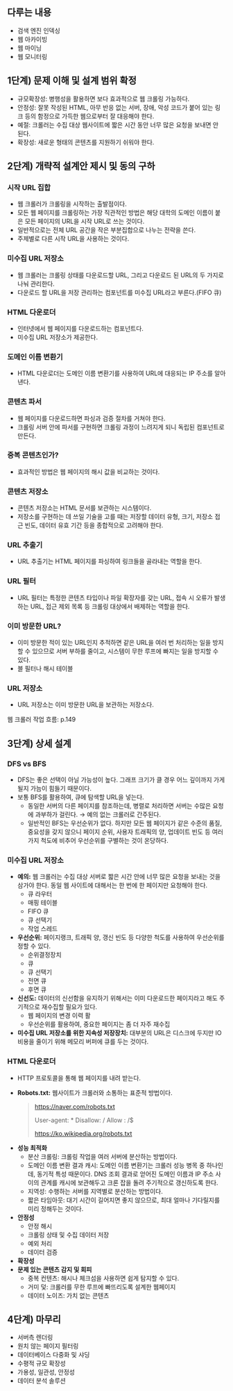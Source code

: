 ## 다루는 내용

- 검색 엔진 인덱싱
- 웹 아카이빙
- 웹 마이닝
- 웹 모니터링

## 1단계) 문제 이해 및 설계 범위 확정

- 규모확장성: 병행성을 활용하면 보다 효과적으로 웹 크롤링 가능하다.
- 안정성: 잘못 작성된 HTML, 아무 반응 없는 서버, 장애, 악성 코드가 붙어 있는 링크 등의 함정으로 가득한 웹으로부터 잘 대응해야 한다.
- 예절: 크롤러는 수집 대상 웹사이트에 짧은 시간 동안 너무 많은 요청을 보내면 안 된다.
- 확장성: 새로운 형태의 콘텐츠를 지원하기 쉬워야 한다.

## 2단계) 개략적 설계안 제시 및 동의 구하

### 시작 URL 집합

- 웹 크롤러가 크롤링을 시작하는 출발점이다.
- 모든 웹 페이지를 크롤링하는 가장 직관적인 방법은 해당 대학의 도메인 이름이 붙은 모든 페이지의 URL을 시작 URL로 쓰는 것이다.
- 일반적으로는 전체 URL 공간을 작은 부분집합으로 나누는 전략을 쓴다.
- 주제별로 다른 시작 URL을 사용하는 것이다.

### 미수집 URL 저장소

- 웹 크롤러는 크롤링 상태를 다운로드할 URL, 그리고 다운로드 된 URL의 두 가지로 나눠 관리한다.
- 다운로드 할 URL을 저장 관리하는 컴포넌트를 미수집 URL라고 부른다.(FIFO 큐)

### HTML 다운로더

- 인터넷에서 웹 페이지를 다운로드하는 컴포넌트다.
- 미수집 URL 저장소가 제공한다.

### 도메인 이름 변환기

- HTML 다운로더는 도메인 이름 변환기를 사용하여 URL에 대응되는 IP 주소를 알아낸다.

### **콘텐츠 파서**

- 웹 페이지를 다운로드하면 파싱과 검증 절차를 거쳐야 한다.
- 크롤링 서버 안에 파서를 구현하면 크롤링 과정이 느려지게 되니 독립된 컴포넌트로 만든다.

### **중복 콘텐츠인가?**

- 효과적인 방법은 웹 페이지의 해시 값을 비교하는 것이다.

### **콘텐츠 저장소**

- 콘텐츠 저장소는 HTML 문서를 보관하는 시스템이다.
- 저장소를 구현하는 데 쓰일 기술을 고를 때는 저장할 데이터 유형, 크기, 저장소 접근 빈도, 데이터 유효 기간 등을 종합적으로 고려해야 한다.

### **URL 추출기**

- URL 추출기는 HTML 페이지를 파싱하여 링크들을 골라내는 역할을 한다.

### **URL 필터**

- URL 필터는 특정한 콘텐츠 타입이나 파일 확장자를 갖는 URL, 접속 시 오류가 발생하는 URL, 접근 제외 목록 등 크롤링 대상에서 배제하는 역할을 한다.

### **이미 방문한 URL?**

- 이미 방문한 적이 있는 URL인지 추적하면 같은 URL을 여러 번 처리하는 일을 방지할 수 있으므로 서버 부하를 줄이고, 시스템이 무한 루프에 빠지는 일을 방지할 수 있다.
- 블 필터나 해시 테이블

### **URL 저장소**

- URL 저장소는 이미 방문한 URL을 보관하는 저장소다.

웹 크롤러 작업 흐름: p.149

## 3단계) 상세 설계

### DFS vs BFS

- DFS는 좋은 선택이 아닐 가능성이 높다. 그래프 크기가 클 경우 어느 깊이까지 가게 될지 가늠이 힘들기 때문이다.
- 보통 BFS를 활용하여, 큐에 탐색할 URL을 넣는다.
    - 동일한 서버의 다른 페이지를 참조하는데, 병렬로 처리하면 서버는 수많은 요청에 과부하가 걸린다. → 예의 없는 크롤러로 간주된다.
    - 일반적인 BFS는 우선순위가 없다. 하지만 모든 웹 페이지가 같은 수준의 품질, 중요성을 갖지 않으니 페이지 순위, 사용자 트래픽의 양, 업데이트 빈도 등 여러 가지 척도에 비추어 우선순위를 구별하는 것이 온당하다.

### 미수집 URL 저장소

- **예의:** 웹 크롤러는 수집 대상 서버로 짧은 시간 안에 너무 많은 요청을 보내는 것을 삼가야 한다. 동일 웹 사이트에 대해서는 한 번에 한 페이지만 요청해야 한다.
    - 큐 라우터
    - 매핑 테이블
    - FIFO 큐
    - 큐 선택기
    - 작업 스레드
- **우선순위:** 페이지랭크, 트래픽 양, 갱신 빈도 등 다양한 척도를 사용하여 우선순위를 정할 수 있다.
    - 순위결정장치
    - 큐
    - 큐 선택기
    - 전면 큐
    - 후면 큐
- **신선도:** 데이터의 신선함을 유지하기 위해서는 이미 다운로드한 페이지라고 해도 주기적으로 재수집할 필요가 있다.
    - 웹 페이지의 변경 이력 활
    - 우선순위를 활용하여, 중요한 페이지는 좀 더 자주 재수집
- **미수집 URL 저장소를 위한 지속성 저장장치:** 대부분의 URL은 디스크에 두지만 IO 비용을 줄이기 위해 메모리 버퍼에 큐를 두는 것이다.

### HTML 다운로더

- HTTP 프로토콜을 통해 웹 페이지를 내려 받는다.
- **Robots.txt:** 웹사이트가 크롤러와 소통하는 표준적 방법이다.

  > https://naver.com/robots.txt
  >
  >
  > User-agent: *
  > Disallow: /
  > Allow : /$
  >
  > https://ko.wikipedia.org/robots.txt
>
- **성능 최적화**
    - 분산 크롤링: 크롤링 작업을 여러 서버에 분산하는 방법이다.
    - 도메인 이름 변환 결과 캐시: 도메인 이름 변환기는 크롤러 성능 병목 중 하나인데, 동기적 특성 때문이다. DNS 조회 결과로 얻어진 도메인 이름과 IP 주소 사이의 관계를 캐시에 보관해두고 크론 잡을 돌려 주기적으로 갱신하도록 한다.
    - 지역성: 수행하는 서버를 지역별로 분산하는 방법이다.
    - 짧은 타임아웃: 대기 시간이 길어지면 좋지 않으므로, 최대 얼마나 기다릴지를 미리 정해두는 것이다.
- **안정성**
    - 안정 해시
    - 크롤링 상태 및 수집 데이터 저장
    - 예외 처리
    - 데이터 검증
- **확장성**
- **문제 있는 콘텐츠 감지 및 회피**
    - 중복 컨텐츠: 해시나 체크섬을 사용하면 쉽게 탐지할 수 있다.
    - 거미 덫: 크롤러를 무한 루프에 빠뜨리도록 설계한 웹페이지
    - 데이터 노이즈: 가치 없는 콘텐츠

## 4단계) 마무리

- 서버측 렌더링
- 원치 않는 페이지 필터링
- 데이터베이스 다중화 및 샤딩
- 수평적 규모 확장성
- 가용성, 일관성, 안정성
- 데이터 분석 솔루션
